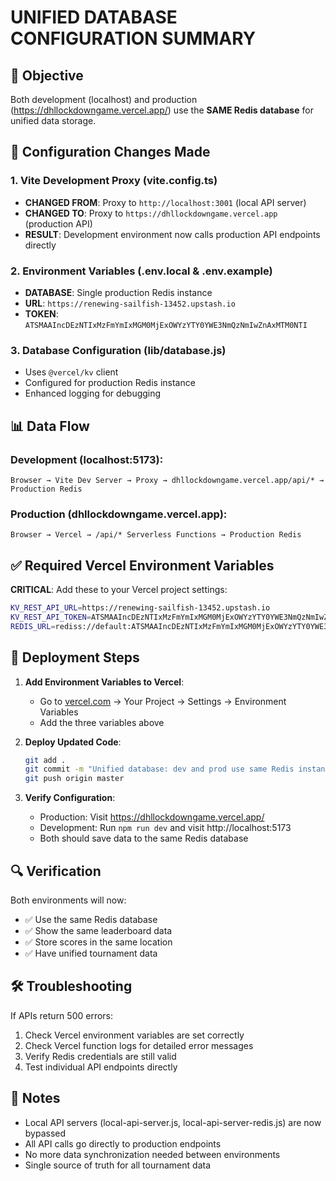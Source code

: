# UNIFIED DATABASE CONFIGURATION SUMMARY

## 🎯 Objective

Both development (localhost) and production (https://dhllockdowngame.vercel.app/) use the **SAME Redis database** for unified data storage.

## 🔧 Configuration Changes Made

### 1. Vite Development Proxy (vite.config.ts)

- **CHANGED FROM**: Proxy to `http://localhost:3001` (local API server)
- **CHANGED TO**: Proxy to `https://dhllockdowngame.vercel.app` (production API)
- **RESULT**: Development environment now calls production API endpoints directly

### 2. Environment Variables (.env.local & .env.example)

- **DATABASE**: Single production Redis instance
- **URL**: `https://renewing-sailfish-13452.upstash.io`
- **TOKEN**: `ATSMAAIncDEzNTIxMzFmYmIxMGM0MjExOWYzYTY0YWE3NmQzNmIwZnAxMTM0NTI`

### 3. Database Configuration (lib/database.js)

- Uses `@vercel/kv` client
- Configured for production Redis instance
- Enhanced logging for debugging

## 📊 Data Flow

### Development (localhost:5173):

```
Browser → Vite Dev Server → Proxy → dhllockdowngame.vercel.app/api/* → Production Redis
```

### Production (dhllockdowngame.vercel.app):

```
Browser → Vercel → /api/* Serverless Functions → Production Redis
```

## ✅ Required Vercel Environment Variables

**CRITICAL**: Add these to your Vercel project settings:

```bash
KV_REST_API_URL=https://renewing-sailfish-13452.upstash.io
KV_REST_API_TOKEN=ATSMAAIncDEzNTIxMzFmYmIxMGM0MjExOWYzYTY0YWE3NmQzNmIwZnAxMTM0NTI
REDIS_URL=rediss://default:ATSMAAIncDEzNTIxMzFmYmIxMGM0MjExOWYzYTY0YWE3NmQzNmIwZnAxMTM0NTI@renewing-sailfish-13452.upstash.io:6379
```

## 🚀 Deployment Steps

1. **Add Environment Variables to Vercel**:

   - Go to [vercel.com](https://vercel.com) → Your Project → Settings → Environment Variables
   - Add the three variables above

2. **Deploy Updated Code**:

   ```bash
   git add .
   git commit -m "Unified database: dev and prod use same Redis instance"
   git push origin master
   ```

3. **Verify Configuration**:
   - Production: Visit https://dhllockdowngame.vercel.app/
   - Development: Run `npm run dev` and visit http://localhost:5173
   - Both should save data to the same Redis database

## 🔍 Verification

Both environments will now:

- ✅ Use the same Redis database
- ✅ Show the same leaderboard data
- ✅ Store scores in the same location
- ✅ Have unified tournament data

## 🛠️ Troubleshooting

If APIs return 500 errors:

1. Check Vercel environment variables are set correctly
2. Check Vercel function logs for detailed error messages
3. Verify Redis credentials are still valid
4. Test individual API endpoints directly

## 📝 Notes

- Local API servers (local-api-server.js, local-api-server-redis.js) are now bypassed
- All API calls go directly to production endpoints
- No more data synchronization needed between environments
- Single source of truth for all tournament data
